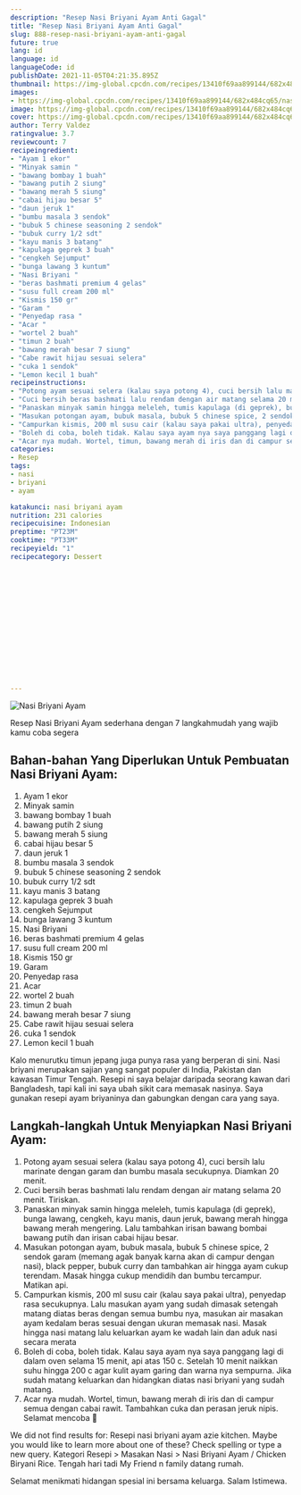 ```yaml
---
description: "Resep Nasi Briyani Ayam Anti Gagal"
title: "Resep Nasi Briyani Ayam Anti Gagal"
slug: 888-resep-nasi-briyani-ayam-anti-gagal
future: true
lang: id
language: id
languageCode: id
publishDate: 2021-11-05T04:21:35.895Z 
thumbnail: https://img-global.cpcdn.com/recipes/13410f69aa899144/682x484cq65/nasi-briyani-ayam-foto-resep-utama.png
images:
- https://img-global.cpcdn.com/recipes/13410f69aa899144/682x484cq65/nasi-briyani-ayam-foto-resep-utama.png
image: https://img-global.cpcdn.com/recipes/13410f69aa899144/682x484cq65/nasi-briyani-ayam-foto-resep-utama.png
cover: https://img-global.cpcdn.com/recipes/13410f69aa899144/682x484cq65/nasi-briyani-ayam-foto-resep-utama.png
author: Terry Valdez
ratingvalue: 3.7
reviewcount: 7
recipeingredient:
- "Ayam 1 ekor"
- "Minyak samin "
- "bawang bombay 1 buah"
- "bawang putih 2 siung"
- "bawang merah 5 siung"
- "cabai hijau besar 5"
- "daun jeruk 1"
- "bumbu masala 3 sendok"
- "bubuk 5 chinese seasoning 2 sendok"
- "bubuk curry 1/2 sdt"
- "kayu manis 3 batang"
- "kapulaga geprek 3 buah"
- "cengkeh Sejumput"
- "bunga lawang 3 kuntum"
- "Nasi Briyani "
- "beras bashmati premium 4 gelas"
- "susu full cream 200 ml"
- "Kismis 150 gr"
- "Garam "
- "Penyedap rasa "
- "Acar "
- "wortel 2 buah"
- "timun 2 buah"
- "bawang merah besar 7 siung"
- "Cabe rawit hijau sesuai selera"
- "cuka 1 sendok"
- "Lemon kecil 1 buah"
recipeinstructions:
- "Potong ayam sesuai selera (kalau saya potong 4), cuci bersih lalu marinate dengan garam dan bumbu masala secukupnya. Diamkan 20 menit."
- "Cuci bersih beras bashmati lalu rendam dengan air matang selama 20 menit. Tiriskan."
- "Panaskan minyak samin hingga meleleh, tumis kapulaga (di geprek), bunga lawang, cengkeh, kayu manis, daun jeruk, bawang merah hingga bawang merah mengering. Lalu tambahkan irisan bawang bombai bawang putih dan irisan cabai hijau besar."
- "Masukan potongan ayam, bubuk masala, bubuk 5 chinese spice, 2 sendok garam (memang agak banyak karna akan di campur dengan nasi), black pepper, bubuk curry dan tambahkan air hingga ayam cukup terendam. Masak hingga cukup mendidih dan bumbu tercampur. Matikan api."
- "Campurkan kismis, 200 ml susu cair (kalau saya pakai ultra), penyedap rasa secukupnya. Lalu masukan ayam yang sudah dimasak setengah matang diatas beras dengan semua bumbu nya, masukan air masakan ayam kedalam beras sesuai dengan ukuran memasak nasi. Masak hingga nasi matang lalu keluarkan ayam ke wadah lain dan aduk nasi secara merata"
- "Boleh di coba, boleh tidak. Kalau saya ayam nya saya panggang lagi di dalam oven selama 15 menit, api atas 150 c. Setelah 10 menit naikkan suhu hingga 200 c agar kulit ayam garing dan warna nya sempurna. Jika sudah matang keluarkan dan hidangkan diatas nasi briyani yang sudah matang."
- "Acar nya mudah. Wortel, timun, bawang merah di iris dan di campur semua dengan cabai rawit. Tambahkan cuka dan perasan jeruk nipis. Selamat mencoba 🙂"
categories:
- Resep
tags:
- nasi
- briyani
- ayam

katakunci: nasi briyani ayam 
nutrition: 231 calories
recipecuisine: Indonesian
preptime: "PT23M"
cooktime: "PT33M"
recipeyield: "1"
recipecategory: Dessert


     
    
    
    
    
    
    
    
    
    
    
      
    
---
```



![Nasi Briyani Ayam](https://img-global.cpcdn.com/recipes/13410f69aa899144/682x484cq65/nasi-briyani-ayam-foto-resep-utama.png)

Resep Nasi Briyani Ayam  sederhana dengan 7 langkahmudah yang wajib kamu coba segera

<!--inarticleads1-->

## Bahan-bahan Yang Diperlukan Untuk Pembuatan Nasi Briyani Ayam:

1. Ayam 1 ekor
1. Minyak samin 
1. bawang bombay 1 buah
1. bawang putih 2 siung
1. bawang merah 5 siung
1. cabai hijau besar 5
1. daun jeruk 1
1. bumbu masala 3 sendok
1. bubuk 5 chinese seasoning 2 sendok
1. bubuk curry 1/2 sdt
1. kayu manis 3 batang
1. kapulaga geprek 3 buah
1. cengkeh Sejumput
1. bunga lawang 3 kuntum
1. Nasi Briyani 
1. beras bashmati premium 4 gelas
1. susu full cream 200 ml
1. Kismis 150 gr
1. Garam 
1. Penyedap rasa 
1. Acar 
1. wortel 2 buah
1. timun 2 buah
1. bawang merah besar 7 siung
1. Cabe rawit hijau sesuai selera
1. cuka 1 sendok
1. Lemon kecil 1 buah

Kalo menurutku timun jepang juga punya rasa yang berperan di sini. Nasi briyani merupakan sajian yang sangat populer di India, Pakistan dan kawasan Timur Tengah. Resepi ni saya belajar daripada seorang kawan dari Bangladesh, tapi kali ini saya ubah sikit cara memasak nasinya. Saya gunakan resepi ayam briyaninya dan gabungkan dengan cara yang saya. 

<!--inarticleads2-->

## Langkah-langkah Untuk Menyiapkan Nasi Briyani Ayam:

1. Potong ayam sesuai selera (kalau saya potong 4), cuci bersih lalu marinate dengan garam dan bumbu masala secukupnya. Diamkan 20 menit.
1. Cuci bersih beras bashmati lalu rendam dengan air matang selama 20 menit. Tiriskan.
1. Panaskan minyak samin hingga meleleh, tumis kapulaga (di geprek), bunga lawang, cengkeh, kayu manis, daun jeruk, bawang merah hingga bawang merah mengering. Lalu tambahkan irisan bawang bombai bawang putih dan irisan cabai hijau besar.
1. Masukan potongan ayam, bubuk masala, bubuk 5 chinese spice, 2 sendok garam (memang agak banyak karna akan di campur dengan nasi), black pepper, bubuk curry dan tambahkan air hingga ayam cukup terendam. Masak hingga cukup mendidih dan bumbu tercampur. Matikan api.
1. Campurkan kismis, 200 ml susu cair (kalau saya pakai ultra), penyedap rasa secukupnya. Lalu masukan ayam yang sudah dimasak setengah matang diatas beras dengan semua bumbu nya, masukan air masakan ayam kedalam beras sesuai dengan ukuran memasak nasi. Masak hingga nasi matang lalu keluarkan ayam ke wadah lain dan aduk nasi secara merata
1. Boleh di coba, boleh tidak. Kalau saya ayam nya saya panggang lagi di dalam oven selama 15 menit, api atas 150 c. Setelah 10 menit naikkan suhu hingga 200 c agar kulit ayam garing dan warna nya sempurna. Jika sudah matang keluarkan dan hidangkan diatas nasi briyani yang sudah matang.
1. Acar nya mudah. Wortel, timun, bawang merah di iris dan di campur semua dengan cabai rawit. Tambahkan cuka dan perasan jeruk nipis. Selamat mencoba 🙂


We did not find results for: Resepi nasi briyani ayam azie kitchen. Maybe you would like to learn more about one of these? Check spelling or type a new query. Kategori Resepi &gt; Masakan Nasi &gt; Nasi Briyani Ayam / Chicken Biryani Rice. Tengah hari tadi My Friend n family datang rumah. 

Selamat menikmati hidangan spesial ini bersama keluarga. Salam Istimewa.
